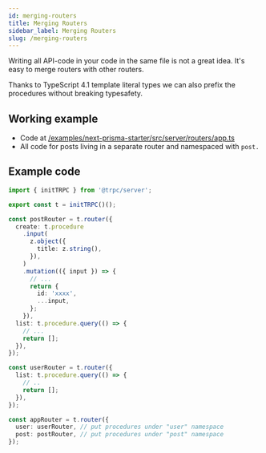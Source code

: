 ```yaml
---
id: merging-routers
title: Merging Routers
sidebar_label: Merging Routers
slug: /merging-routers
---
```


Writing all API-code in your code in the same file is not a great idea. It's easy to merge routers with other routers.

Thanks to TypeScript 4.1 template literal types we can also prefix the procedures without breaking typesafety.

## Working example

- Code at [/examples/next-prisma-starter/src/server/routers/app.ts](https://github.com/trpc/trpc/blob/main/examples/next-prisma-starter/src/server/routers/_app.ts)
- All code for posts living in a separate router and namespaced with `post.`

## Example code

```ts title='server.ts'
import { initTRPC } from '@trpc/server';

export const t = initTRPC()();

const postRouter = t.router({
  create: t.procedure
    .input(
      z.object({
        title: z.string(),
      }),
    )
    .mutation(({ input }) => {
      // ...
      return {
        id: 'xxxx',
        ...input,
      };
    }),
  list: t.procedure.query(() => {
    // ...
    return [];
  }),
});

const userRouter = t.router({
  list: t.procedure.query(() => {
    // ..
    return [];
  }),
});

const appRouter = t.router({
  user: userRouter, // put procedures under "user" namespace
  post: postRouter, // put procedures under "post" namespace
});
```
